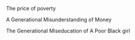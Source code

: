 
The price of poverty

A Generational Misunderstanding of Money

The Generational Miseducation of A Poor Black girl
